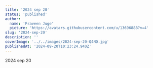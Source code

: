 ```yaml
---
title: '2024 sep 20'
status: 'published'
author:
  name: 'Praveen Juge'
  picture: 'https://avatars.githubusercontent.com/u/13696888?v=4'
slug: '2024-sep-20'
description: ''
coverImage: '../../images/2024-sep-20-Q4ND.jpg'
publishedAt: '2024-09-20T10:23:24.940Z'
---
```


2024 sep 20